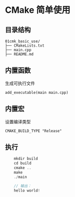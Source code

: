 # CMake 简单使用
## 目录结构

```
01cmk_basic_use/
├── CMakeLists.txt
├── main.cpp
├── README.md
```

## 内置函数

生成可执行文件

```add_executable(main main.cpp)```

## 内置宏

设置编译类型

```CMAKE_BUILD_TYPE "Release"```

## 执行
```cpp
    mkdir build
    cd build
    cmake ..
    make
    ./main

    // 输出：
    hello world!
```
